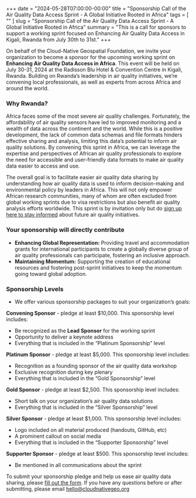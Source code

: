 +++ 
date = "2024-05-28T07:00:00-00:00" 
title = "Sponsorship Call of the Air Quality Data Access Sprint - A Global Initiative Rooted in Africa" 
tags = [ "" ] 
slug = "Sponsorship Call of the Air Quality Data Access Sprint - A Global Initiative Rooted in Africa"
summary = "This is a call for sponsors to support a working sprint focused on Enhancing Air Quality Data Access in Kigali, Rwanda from July 30th to 31st." 
+++

On behalf of the Cloud-Native Geospatial Foundation, we invite your organization to become a sponsor for the upcoming working sprint on **Enhancing Air Quality Data Access in Africa**. This event will be held on July 30-31, 2024 at the Radisson Blu Hotel & Convention Centre in Kigali, Rwanda. Building on Rwanda’s leadership in air quality initiatives, we’re convening local professionals, as well as experts from across Africa and around the world. 

### Why Rwanda?
Africa faces some of the most severe air quality challenges. Fortunately, the affordability of air quality sensors have led to improved monitoring and a wealth of data across the continent and the world. While this is a positive development, the lack of common data schemas and file formats hinders effective sharing and analysis, limiting this data’s potential to inform air quality solutions. By convening this sprint in Africa, we can leverage the expertise and perspectives of African air quality professionals to explore the need for accessible and user-friendly data formats to make air quality data easier to access and use. 

The overall goal is to facilitate easier air quality data sharing by understanding how air quality data is used to inform decision-making and environmental policy by leaders in Africa. This will not only empower African research communities, many of whom are often excluded from global working sprints due to visa restrictions but also benefit air quality analysis efforts worldwide. This sprint is by invitation only but do [sign up here to stay informed](https://cloudnativegeo.us21.list-manage.com/subscribe?u=9007e9da43631cae49faa141c&id=2015a8d705) about future air quality initiatives.

### Your sponsorship will directly contribute 
- **Enhancing Global Representation:** Providing travel and accommodation grants for international participants to create a globally diverse group of air quality professionals can participate, fostering an inclusive approach. 
- **Maintaining Momentum:** Supporting the creation of educational resources and fostering post-sprint initiatives to keep the momentum going toward global adoption. 

### Sponsorship Levels
- We offer various sponsorship packages to suit your organization’s goals:

**Convening Sponsor** - pledge at least $10,000. This sponsorship level includes:
- Be recognized as the **Lead Sponsor** for the working sprint
- Opportunity to deliver a keynote address
- Everything that is included in the “Platinum Sponsorship” level

**Platinum Sponsor** - pledge at least $5,000. This sponsorship level includes:
- Recognition as a founding sponsor of the air quality data workshop
- Exclusive recognition during key plenary 
- Everything that is included in the “Gold Sponsorship” level

**Gold Sponsor** - pledge at least $2,500. This sponsorship level includes:
- Short talk on your organization’s air quality data solutions
- Everything that is included in the “Silver Sponsorship” level

**Silver Sponsor** - pledge at least $1,000. This sponsorship level includes:
- Logo included on all material produced (handouts, GitHub, etc)
- A prominent callout on social media 
- Everything that is included in the “Supporter Sponsorship” level

**Supporter Sponsor** - pledge at least $500. This sponsorship level includes:
- Be mentioned in all communications about the sprint

To submit your sponsorship pledge and help us ease air quality data sharing, please [fill out the form](https://forms.gle/r4dvPC8cphfhDhyu9). If you have any questions before or after submitting, please email hello@cloudnativegeo.org 

